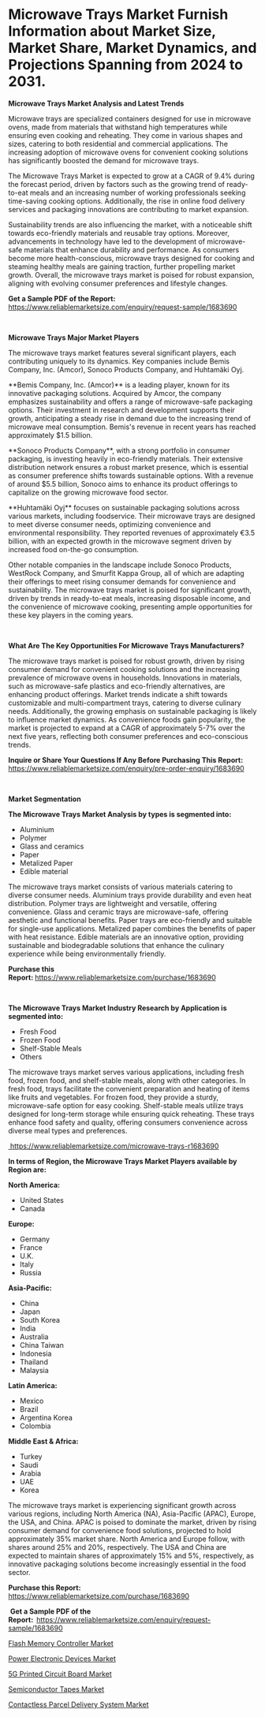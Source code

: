 <p><h1>Microwave Trays Market Furnish Information about Market Size, Market Share, Market Dynamics, and Projections Spanning from 2024 to 2031.</h1></p><p><strong>Microwave Trays Market Analysis and Latest Trends</strong></p>
<p><p>Microwave trays are specialized containers designed for use in microwave ovens, made from materials that withstand high temperatures while ensuring even cooking and reheating. They come in various shapes and sizes, catering to both residential and commercial applications. The increasing adoption of microwave ovens for convenient cooking solutions has significantly boosted the demand for microwave trays.</p><p>The Microwave Trays Market is expected to grow at a CAGR of 9.4% during the forecast period, driven by factors such as the growing trend of ready-to-eat meals and an increasing number of working professionals seeking time-saving cooking options. Additionally, the rise in online food delivery services and packaging innovations are contributing to market expansion. </p><p>Sustainability trends are also influencing the market, with a noticeable shift towards eco-friendly materials and reusable tray options. Moreover, advancements in technology have led to the development of microwave-safe materials that enhance durability and performance. As consumers become more health-conscious, microwave trays designed for cooking and steaming healthy meals are gaining traction, further propelling market growth. Overall, the microwave trays market is poised for robust expansion, aligning with evolving consumer preferences and lifestyle changes.</p></p>
<p><strong>Get a Sample PDF of the Report:&nbsp;</strong> <a href="https://www.reliablemarketsize.com/enquiry/request-sample/1683690?utm_campaign=1590&utm_medium=2&utm_source=Github&utm_content=ia&utm_term=19102024&utm_id=microwave-trays">https://www.reliablemarketsize.com/enquiry/request-sample/1683690</a></p>
<p>&nbsp;</p>
<p><strong>Microwave Trays Major Market Players</strong></p>
<p><p>The microwave trays market features several significant players, each contributing uniquely to its dynamics. Key companies include Bemis Company, Inc. (Amcor), Sonoco Products Company, and Huhtamäki Oyj.</p><p>**Bemis Company, Inc. (Amcor)** is a leading player, known for its innovative packaging solutions. Acquired by Amcor, the company emphasizes sustainability and offers a range of microwave-safe packaging options. Their investment in research and development supports their growth, anticipating a steady rise in demand due to the increasing trend of microwave meal consumption. Bemis's revenue in recent years has reached approximately $1.5 billion.</p><p>**Sonoco Products Company**, with a strong portfolio in consumer packaging, is investing heavily in eco-friendly materials. Their extensive distribution network ensures a robust market presence, which is essential as consumer preference shifts towards sustainable options. With a revenue of around $5.5 billion, Sonoco aims to enhance its product offerings to capitalize on the growing microwave food sector.</p><p>**Huhtamäki Oyj** focuses on sustainable packaging solutions across various markets, including foodservice. Their microwave trays are designed to meet diverse consumer needs, optimizing convenience and environmental responsibility. They reported revenues of approximately €3.5 billion, with an expected growth in the microwave segment driven by increased food on-the-go consumption.</p><p>Other notable companies in the landscape include Sonoco Products, WestRock Company, and Smurfit Kappa Group, all of which are adapting their offerings to meet rising consumer demands for convenience and sustainability. The microwave trays market is poised for significant growth, driven by trends in ready-to-eat meals, increasing disposable income, and the convenience of microwave cooking, presenting ample opportunities for these key players in the coming years.</p></p>
<p>&nbsp;</p>
<p><strong>What Are The Key Opportunities For Microwave Trays Manufacturers?</strong></p>
<p><p>The microwave trays market is poised for robust growth, driven by rising consumer demand for convenient cooking solutions and the increasing prevalence of microwave ovens in households. Innovations in materials, such as microwave-safe plastics and eco-friendly alternatives, are enhancing product offerings. Market trends indicate a shift towards customizable and multi-compartment trays, catering to diverse culinary needs. Additionally, the growing emphasis on sustainable packaging is likely to influence market dynamics. As convenience foods gain popularity, the market is projected to expand at a CAGR of approximately 5-7% over the next five years, reflecting both consumer preferences and eco-conscious trends.</p></p>
<p><strong>Inquire or Share Your Questions If Any Before Purchasing This Report:</strong> <a href="https://www.reliablemarketsize.com/enquiry/pre-order-enquiry/1683690?utm_campaign=1590&utm_medium=2&utm_source=Github&utm_content=ia&utm_term=19102024&utm_id=microwave-trays">https://www.reliablemarketsize.com/enquiry/pre-order-enquiry/1683690</a></p>
<p>&nbsp;</p>
<p><strong>Market Segmentation</strong></p>
<p><strong>The Microwave Trays Market Analysis by types is segmented into:</strong></p>
<p><ul><li>Aluminium</li><li>Polymer</li><li>Glass and ceramics</li><li>Paper</li><li>Metalized Paper</li><li>Edible material</li></ul></p>
<p><p>The microwave trays market consists of various materials catering to diverse consumer needs. Aluminium trays provide durability and even heat distribution. Polymer trays are lightweight and versatile, offering convenience. Glass and ceramic trays are microwave-safe, offering aesthetic and functional benefits. Paper trays are eco-friendly and suitable for single-use applications. Metalized paper combines the benefits of paper with heat resistance. Edible materials are an innovative option, providing sustainable and biodegradable solutions that enhance the culinary experience while being environmentally friendly.</p></p>
<p><strong>Purchase this Report:&nbsp;</strong><a href="https://www.reliablemarketsize.com/purchase/1683690?utm_campaign=1590&utm_medium=2&utm_source=Github&utm_content=ia&utm_term=19102024&utm_id=microwave-trays">https://www.reliablemarketsize.com/purchase/1683690</a></p>
<p>&nbsp;</p>
<p><strong>The Microwave Trays Market Industry Research by Application is segmented into:</strong></p>
<p><ul><li>Fresh Food</li><li>Frozen Food</li><li>Shelf-Stable Meals</li><li>Others</li></ul></p>
<p><p>The microwave trays market serves various applications, including fresh food, frozen food, and shelf-stable meals, along with other categories. In fresh food, trays facilitate the convenient preparation and heating of items like fruits and vegetables. For frozen food, they provide a sturdy, microwave-safe option for easy cooking. Shelf-stable meals utilize trays designed for long-term storage while ensuring quick reheating. These trays enhance food safety and quality, offering consumers convenience across diverse meal types and preferences.</p></p>
<p><a href="https://www.reliablemarketsize.com/microwave-trays-r1683690?utm_campaign=1590&utm_medium=2&utm_source=Github&utm_content=ia&utm_term=19102024&utm_id=microwave-trays">&nbsp;https://www.reliablemarketsize.com/microwave-trays-r1683690</a></p>
<p><strong>In terms of Region, the Microwave Trays Market Players available by Region are:</strong></p>
<p>
    <p> <strong> North America: </strong>
        <ul>
            <li>United States</li>
            <li>Canada</li>
        </ul>
        </p> 
    <p> <strong> Europe: </strong>
        <ul>
            <li>Germany</li>
            <li>France</li>
            <li>U.K.</li>
            <li>Italy</li>
            <li>Russia</li>
        </ul>
        </p> 
    <p> <strong> Asia-Pacific: </strong>
        <ul>
            <li>China</li>
            <li>Japan</li>
            <li>South Korea</li>
            <li>India</li>
            <li>Australia</li>
            <li>China Taiwan</li>
            <li>Indonesia</li>
            <li>Thailand</li>
            <li>Malaysia</li>
        </ul>
        </p> 
    <p> <strong> Latin America: </strong>
        <ul>
            <li>Mexico</li>
            <li>Brazil</li>
            <li>Argentina Korea</li>
            <li>Colombia</li>
        </ul>
        </p> 
    <p> <strong> Middle East & Africa: </strong>
        <ul>
            <li>Turkey</li>
            <li>Saudi</li>
            <li>Arabia</li>
            <li>UAE</li>
            <li>Korea</li>
        </ul>
    </p>
    </p>
<p><p>The microwave trays market is experiencing significant growth across various regions, including North America (NA), Asia-Pacific (APAC), Europe, the USA, and China. APAC is poised to dominate the market, driven by rising consumer demand for convenience food solutions, projected to hold approximately 35% market share. North America and Europe follow, with shares around 25% and 20%, respectively. The USA and China are expected to maintain shares of approximately 15% and 5%, respectively, as innovative packaging solutions become increasingly essential in the food sector.</p></p>
<p><strong>Purchase this Report: </strong><a href="https://www.reliablemarketsize.com/purchase/1683690?utm_campaign=1590&utm_medium=2&utm_source=Github&utm_content=ia&utm_term=19102024&utm_id=microwave-trays">https://www.reliablemarketsize.com/purchase/1683690</a></p>
<p>&nbsp;<strong>Get a Sample PDF of the Report:&nbsp;&nbsp;</strong><a href="https://www.reliablemarketsize.com/enquiry/request-sample/1683690?utm_campaign=1590&utm_medium=2&utm_source=Github&utm_content=ia&utm_term=19102024&utm_id=microwave-trays">https://www.reliablemarketsize.com/enquiry/request-sample/1683690</a></p>
<p><strong></strong></p>
<p><p><a href="https://www.linkedin.com/pulse/market-dynamics-future-trends-global-flash-memory-controller-49wgf?utm_campaign=1590&utm_medium=2&utm_source=Github&utm_content=ia&utm_term=19102024&utm_id=microwave-trays">Flash Memory Controller Market</a></p><p><a href="https://www.linkedin.com/pulse/power-electronic-devices-market-revolution-size-share-emerging-afthf?utm_campaign=1590&utm_medium=2&utm_source=Github&utm_content=ia&utm_term=19102024&utm_id=microwave-trays">Power Electronic Devices Market</a></p><p><a href="https://www.linkedin.com/pulse/5g-printed-circuit-board-market-size-segmentation-trends-growth-ipl9f?utm_campaign=1590&utm_medium=2&utm_source=Github&utm_content=ia&utm_term=19102024&utm_id=microwave-trays">5G Printed Circuit Board Market</a></p><p><a href="https://www.linkedin.com/pulse/disruption-innovation-semiconductor-tapes-industry-market-analysis-740nf?utm_campaign=1590&utm_medium=2&utm_source=Github&utm_content=ia&utm_term=19102024&utm_id=microwave-trays">Semiconductor Tapes Market</a></p><p><a href="https://github.com/AnnDiaz698/Market-Research-Report-List-1/blob/main/contactless-parcel-delivery-system-market.md?utm_campaign=1590&utm_medium=2&utm_source=Github&utm_content=ia&utm_term=19102024&utm_id=microwave-trays">Contactless Parcel Delivery System Market</a></p></p>